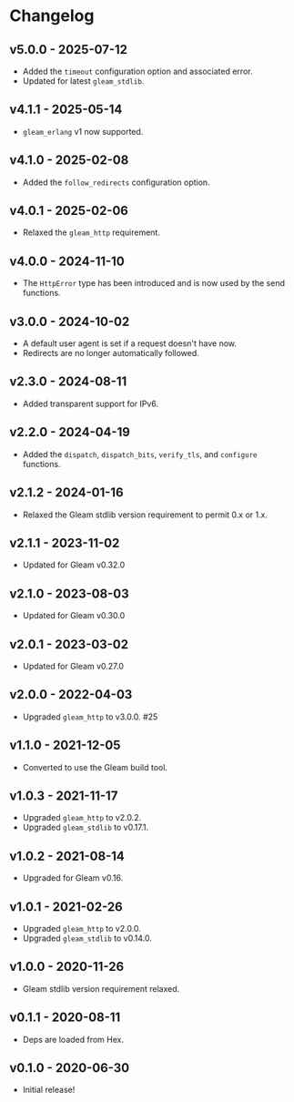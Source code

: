 # Changelog

## v5.0.0 - 2025-07-12

- Added the `timeout` configuration option and associated error.
- Updated for latest `gleam_stdlib`.

## v4.1.1 - 2025-05-14

- `gleam_erlang` v1 now supported.

## v4.1.0 - 2025-02-08

- Added the `follow_redirects` configuration option.

## v4.0.1 - 2025-02-06

- Relaxed the `gleam_http` requirement.

## v4.0.0 - 2024-11-10

- The `HttpError` type has been introduced and is now used by the send
  functions.

## v3.0.0 - 2024-10-02

- A default user agent is set if a request doesn't have now.
- Redirects are no longer automatically followed.

## v2.3.0 - 2024-08-11

- Added transparent support for IPv6.

## v2.2.0 - 2024-04-19

- Added the `dispatch`, `dispatch_bits`, `verify_tls`, and `configure`
  functions.

## v2.1.2 - 2024-01-16

- Relaxed the Gleam stdlib version requirement to permit 0.x or 1.x.

## v2.1.1 - 2023-11-02

- Updated for Gleam v0.32.0

## v2.1.0 - 2023-08-03

- Updated for Gleam v0.30.0

## v2.0.1 - 2023-03-02

- Updated for Gleam v0.27.0

## v2.0.0 - 2022-04-03

- Upgraded `gleam_http` to v3.0.0. #25

## v1.1.0 - 2021-12-05

- Converted to use the Gleam build tool.

## v1.0.3 - 2021-11-17

- Upgraded `gleam_http` to v2.0.2.
- Upgraded `gleam_stdlib` to v0.17.1.

## v1.0.2 - 2021-08-14

- Upgraded for Gleam v0.16.

## v1.0.1 - 2021-02-26

- Upgraded `gleam_http` to v2.0.0.
- Upgraded `gleam_stdlib` to v0.14.0.

## v1.0.0 - 2020-11-26

- Gleam stdlib version requirement relaxed.

## v0.1.1 - 2020-08-11

- Deps are loaded from Hex.

## v0.1.0 - 2020-06-30

- Initial release!
